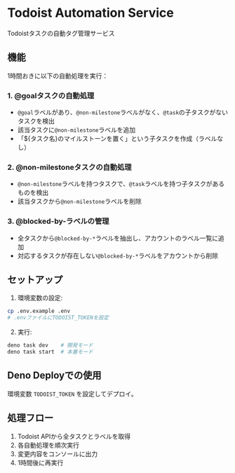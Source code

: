 # Todoist Automation Service

Todoistタスクの自動タグ管理サービス

## 機能

1時間おきに以下の自動処理を実行：

### 1. @goalタスクの自動処理
- `@goal`ラベルがあり、`@non-milestone`ラベルがなく、`@task`の子タスクがないタスクを検出
- 該当タスクに`@non-milestone`ラベルを追加
- 「${タスク名}のマイルストーンを置く」という子タスクを作成（ラベルなし）

### 2. @non-milestoneタスクの自動処理
- `@non-milestone`ラベルを持つタスクで、`@task`ラベルを持つ子タスクがあるものを検出
- 該当タスクから`@non-milestone`ラベルを削除

### 3. @blocked-by-ラベルの管理
- 全タスクから`@blocked-by-*`ラベルを抽出し、アカウントのラベル一覧に追加
- 対応するタスクが存在しない`@blocked-by-*`ラベルをアカウントから削除

## セットアップ

1. 環境変数の設定:
```bash
cp .env.example .env
# .envファイルにTODOIST_TOKENを設定
```

2. 実行:
```bash
deno task dev    # 開発モード
deno task start  # 本番モード
```

## Deno Deployでの使用

環境変数 `TODOIST_TOKEN` を設定してデプロイ。

## 処理フロー

1. Todoist APIから全タスクとラベルを取得
2. 各自動処理を順次実行
3. 変更内容をコンソールに出力
4. 1時間後に再実行